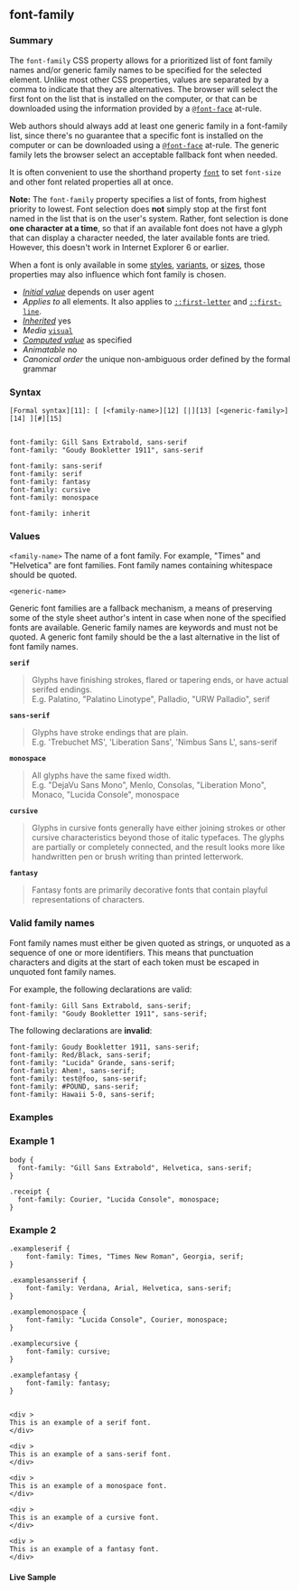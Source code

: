 ## font-family

### Summary

The `font-family` CSS property allows for a prioritized list of font family names and/or generic family names to be specified for the selected element. Unlike most other CSS properties, values are separated by a comma to indicate that they are alternatives. The browser will select the first font on the list that is installed on the computer, or that can be downloaded using the information provided by a [`@font-face`][0] at-rule.

Web authors should always add at least one generic family in a font-family list, since there's no guarantee that a specific font is installed on the computer or can be downloaded using a [`@font-face`][0] at-rule. The generic family lets the browser select an acceptable fallback font when needed.

It is often convenient to use the shorthand property [`font`][1] to set `font-size` and other font related properties all at once.

**Note:** The `font-family` property specifies a list of fonts, from highest priority to lowest. Font selection does **not** simply stop at the first font named in the list that is on the user's system. Rather, font selection is done **one character at a time**, so that if an available font does not have a glyph that can display a character needed, the later available fonts are tried. However, this doesn't work in Internet Explorer 6 or earlier.  
  
When a font is only available in some [styles][2], [variants][3], or [sizes][4], those properties may also influence which font family is chosen.

* _[Initial value][5]_ depends on user agent 
* _Applies to_ all elements. It also applies to [`::first-letter`][6] and [`::first-line`][7]. 
* _[Inherited][8]_ yes 
* _Media_ [`visual`][9] 
* _[Computed value][10]_ as specified 
* _Animatable_ no 
* _Canonical order_ the unique non-ambiguous order defined by the formal grammar

### Syntax

    [Formal syntax][11]: [ [<family-name>][12] [|][13] [<generic-family>][14] ][#][15] 
    

    font-family: Gill Sans Extrabold, sans-serif
    font-family: "Goudy Bookletter 1911", sans-serif
    
    font-family: sans-serif
    font-family: serif
    font-family: fantasy
    font-family: cursive
    font-family: monospace
    
    font-family: inherit
    

### Values
`<family-name>`
The name of a font family. For example, "Times" and "Helvetica" are font families. Font family names containing whitespace should be quoted.

`<generic-name>`

Generic font families are a fallback mechanism, a means of preserving some of the style sheet author's intent in case when none of the specified fonts are available. Generic family names are keywords and must not be quoted. A generic font family should be the a last alternative in the list of font family names.

**`serif`**

> Glyphs have finishing strokes, flared or tapering ends, or have actual serifed endings.  
> E.g.  Palatino, "Palatino Linotype", Palladio, "URW Palladio", serif

**`sans-serif`**

> Glyphs have stroke endings that are plain.  
> E.g. 'Trebuchet MS', 'Liberation Sans', 'Nimbus Sans L', sans-serif

**`monospace`**

> All glyphs have the same fixed width.  
> E.g. "DejaVu Sans Mono", Menlo, Consolas, "Liberation Mono", Monaco, "Lucida Console", monospace

**`cursive`**

> Glyphs in cursive fonts generally have either joining strokes or other cursive characteristics beyond those of italic typefaces. The glyphs are partially or completely connected, and the result looks more like handwritten pen or brush writing than printed letterwork.

**`fantasy`**

> Fantasy fonts are primarily decorative fonts that contain playful representations of characters.

### Valid family names

Font family names must either be given quoted as strings, or unquoted as a sequence of one or more identifiers. This means that punctuation characters and digits at the start of each token must be escaped in unquoted font family names.

For example, the following declarations are valid:

    font-family: Gill Sans Extrabold, sans-serif;
    font-family: "Goudy Bookletter 1911", sans-serif;

The following declarations are **invalid**:

    font-family: Goudy Bookletter 1911, sans-serif;
    font-family: Red/Black, sans-serif;
    font-family: "Lucida" Grande, sans-serif;
    font-family: Ahem!, sans-serif;
    font-family: test@foo, sans-serif;
    font-family: #POUND, sans-serif;
    font-family: Hawaii 5-0, sans-serif;

### Examples

### Example 1

    body {
      font-family: "Gill Sans Extrabold", Helvetica, sans-serif;
    }
    
    .receipt {
      font-family: Courier, "Lucida Console", monospace;
    }
    

### Example 2

    .exampleserif {
        font-family: Times, "Times New Roman", Georgia, serif;
    }
    
    .examplesansserif {
        font-family: Verdana, Arial, Helvetica, sans-serif;
    }
    
    .examplemonospace {
        font-family: "Lucida Console", Courier, monospace;
    }
    
    .examplecursive {
        font-family: cursive;
    }
    
    .examplefantasy {
        font-family: fantasy;
    }
    

    <div >
    This is an example of a serif font.
    </div>
    
    <div >
    This is an example of a sans-serif font.
    </div>
    
    <div >
    This is an example of a monospace font.
    </div>
    
    <div >
    This is an example of a cursive font.
    </div>
    
    <div >
    This is an example of a fantasy font.
    </div>

#### Live Sample



[0]: https://developer.mozilla.org/en/docs/Web/CSS/@font-face "The @font-face CSS at-rule allows authors to specify online fonts to display text on their web pages. By allowing authors to provide their own fonts, @font-face eliminates the need to depend on the limited number of fonts users have installed on their computers. The @font-face at-rule may be used not only at the top level of a CSS, but also inside any CSS conditional-group at-rule."
[1]: https://developer.mozilla.org/en/docs/Web/CSS/font "The font CSS property is either a shorthand property for setting font-style, font-variant, font-weight, font-size, line-height and font-family, or a way to set the element's font to a system font, using specific keywords."
[2]: https://developer.mozilla.org/en/docs/CSS/font-style "CSS/font-style"
[3]: https://developer.mozilla.org/en/docs/CSS/font-variant "CSS/font-variant"
[4]: https://developer.mozilla.org/en/docs/CSS/font-size "CSS/font-size"
[5]: https://developer.mozilla.org/en/docs/CSS/initial_value
[6]: https://developer.mozilla.org/en/docs/Web/CSS/::first-letter "The ::first-letter CSS pseudo-element selects the first letter of the first line of a block, if it is not preceded by any other content (such as images or inline tables) on its line."
[7]: https://developer.mozilla.org/en/docs/Web/CSS/::first-line "The ::first-line CSS pseudo-element applies styles only to the first line of an element. The amount of the text on the first line depends of numerous factors, like the width of the elements or of the document, but also of the font size of the text. As all pseudo-elements, the selectors containing ::first-line does not match any real HTML element."
[8]: https://developer.mozilla.org/en/docs/CSS/inheritance
[9]: https://developer.mozilla.org/en/docs/CSS/@media#Media_groups
[10]: https://developer.mozilla.org/en/docs/CSS/computed_value
[11]: https://developer.mozilla.org/en/docs/CSS/Value_definition_syntax "CSS/Value_definition_syntax"
[12]: https://developer.mozilla.org/en/docs/CSS/CSS_values_syntax#syntax-family-name "<string> | <IDENT>+"
[13]: https://developer.mozilla.org/en/docs/CSS/Value_definition_syntax#Single_bar "Single bar: The two entities are optional, but exactly one must be present."
[14]: https://developer.mozilla.org/en/docs/CSS/CSS_values_syntax#syntax-generic-family "Tooltip not found in DB."
[15]: https://developer.mozilla.org/en/docs/CSS/Value_definition_syntax#Hash_mark_(.23) "Hash mark multiplier: The previous entity may appear 0, 1 or several times, each occurrence being separated from the previous one by a comma."